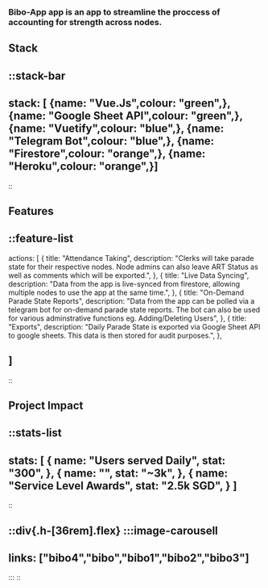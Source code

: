 ### Bibo-App app is an app to streamline the proccess of accounting for strength across nodes.


## Stack
::stack-bar
---
stack: [
    {name: "Vue.Js",colour: "green",},
    {name: "Google Sheet API",colour: "green",},
    {name: "Vuetify",colour: "blue",},
    {name: "Telegram Bot",colour: "blue",},
    {name: "Firestore",colour: "orange",},
    {name: "Heroku",colour: "orange",}]
---
::

## Features
::feature-list
---
actions: [
  {
    title: "Attendance Taking",
    description: "Clerks will take parade state for their respective nodes. Node admins can also leave ART Status as well as comments which will be exported.",
  },
  {
    title: "Live Data Syncing",
    description: "Data from the app is live-synced from firestore, allowing multiple nodes to use the app at the same time.",
  },
  {
    title: "On-Demand Parade State Reports",
    description: "Data from the app can be polled via a telegram bot for on-demand parade state reports. The bot can also be used for various adminstrative functions eg. Adding/Deleting Users",
  },
  {
    title: "Exports",
    description: "Daily Parade State is exported via Google Sheet API to google sheets. This data is then stored for audit purposes.",
  },
  
]
---
::


## Project Impact

::stats-list
---
stats: [
    {
        name: "Users served Daily",
        stat: "300",
    },
    {
        name: "",
        stat: "~3k",
    },
    {
        name: "Service Level Awards",
        stat: "2.5k SGD",
    }
]
---
::

::div{.h-[36rem].flex}
:::image-carousell
---
links: ["bibo4","bibo","bibo1","bibo2","bibo3"]
---
:::
::

